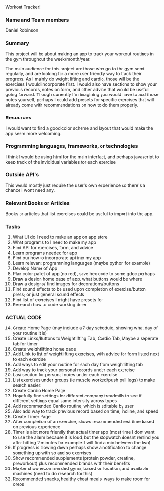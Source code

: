 Workout Tracker!

### Name and Team members
Daniel Robinson

###  Summary
This project will be about making an app to track your workout routines in the gym throughout the week/month/year.

The main audience for this project are those who go to the gym semi regularly, and are looking for a more user friendly way to track their progress. As I mainly do weight lifting and cardio, those will be
the exercises I would incorporate first. I would also have sections to show your previous records, notes on form, and other advice that would be useful going forward. Though currently I'm imagining you 
would have to add those notes yourself, perhaps I could add presets for specific exercises that will already come with recommendations on how to do them properly.

### Resources
I would want to find a good color scheme and layout that would make the app seem more welcoming.

### Programming languages, frameworks, or technologies
I think I would be using html for the main interfact, and perhaps javascript to keep track of the invididual variables for each exercise

### Outside API's

This would mostly just require the user's own experience so there's a chance I wont need any.

### Relevant Books or Articles

Books or articles that list exercises could be useful to import into the app.

### Tasks

1. What UI do I need to make an app on app store
2. What programs to I need to make my app
3. Find API for exercises, form, and advice
4. Learn programs needed for app
5. Find out how to incorporate api into my app
6. Learn relevant programming languages (maybe python for example)
7. Develop Name of App
8. Plan color pallet of app (no red), save hex code to some gdoc perhaps
9. Draw a design home page of app, what buttons would be where
10. Draw a designs/ find images for decorations/buttons
11. Find sound effects to be used upon completion of exercise/button press; or just general sound effects
12. Find list of exercises I might have presets for
13. Research how to code working timer

### ACTUAL CODE
14. Create Home Page (may include a 7 day schedule, showing what day of your routine it is)
15. Create Links/Buttons to Weightlifting Tab, Cardio Tab, Maybe a seperate tab for timer
16. Create weightlifting home page
17. Add Link to list of weightlifting exercises, with advice for form listed next to each exercise
18. Add ways to edit your routine for each day from weightlifting tab
19. Add way to track your personal records under each exercise
20. Last section for personal notes under each exercise
21. List exercises under groups (ie muscle worked/push pull legs) to make search easier:
22. Create Cardio Home Page
23. Hopefully find settings for different company treadmills to see if different settings equal same intensity across types
24. Add recommended Cardio routine, which is editable by user
25. Also add way to track previous record based on time, incline, and speed
26. Create Timer Page
27. After completion of an exercise, shows recommended rest time based on previous experience
28. Timer is alot more friendly that actual timer app (most time I dont want to use the alarm because it is loud, but the stopwatch doesnt remind you after hitting 2 minutes for example. I will find a mix between the two)
29. If progress is slowing down perhaps show a notification to change something up with so and so exercises
30. Show recommended supplements (protein powder, creatine, preworkout) plus recommended brands with their benefits
31. Maybe show recommended gyms, based on location, and available machines (need to do research for this)
32. Recommended snacks, healthy cheat meals, ways to make room for oreos    